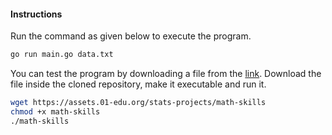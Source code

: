 #### Instructions

Run the command as given below to execute the program.
```bash
go run main.go data.txt
```

You can test the program by downloading a file from the [link](https://assets.01-edu.org/stats-projects/math-skills). Download the file inside the cloned repository, make it executable and run it.
```bash
wget https://assets.01-edu.org/stats-projects/math-skills
chmod +x math-skills
./math-skills
```
